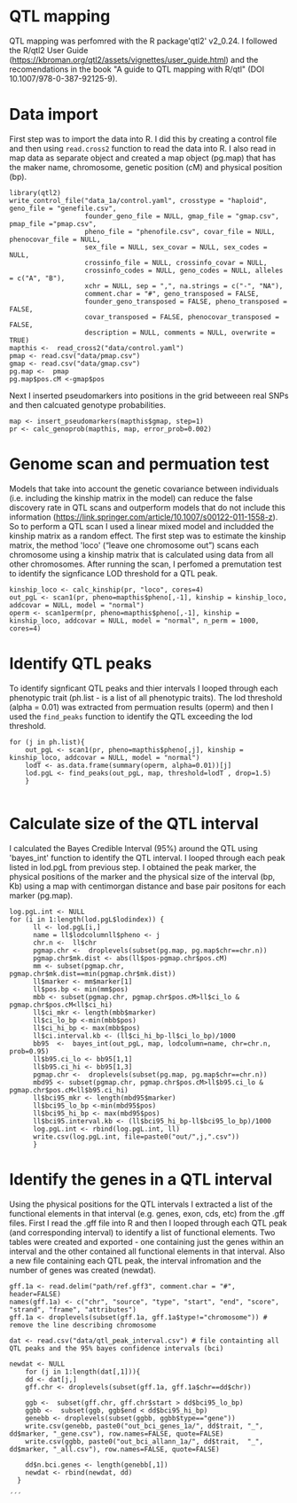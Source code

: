 # QTL mapping

QTL mapping was perfomred with the R package'qtl2' v2_0.24. I followed the R/qtl2 User Guide (https://kbroman.org/qtl2/assets/vignettes/user_guide.html) and the recomendations in the book "A guide to QTL mapping with R/qtl" (DOI 10.1007/978-0-387-92125-9).

# Data import
First step was to import the data into R. I did this by creating a control file and then using ```read.cross2``` function to read the data into R. I also read in map data as separate object and created a map object (pg.map) that has the maker name, chromosome, genetic position (cM) and physical position (bp).

```
library(qtl2)
write_control_file("data_1a/control.yaml", crosstype = "haploid", geno_file = "genefile.csv",
                   founder_geno_file = NULL, gmap_file = "gmap.csv", pmap_file ="pmap.csv",
                   pheno_file = "phenofile.csv", covar_file = NULL, phenocovar_file = NULL,
                   sex_file = NULL, sex_covar = NULL, sex_codes = NULL,
                   crossinfo_file = NULL, crossinfo_covar = NULL,
                   crossinfo_codes = NULL, geno_codes = NULL, alleles = c("A", "B"),
                   xchr = NULL, sep = ",", na.strings = c("-", "NA"),
                   comment.char = "#", geno_transposed = FALSE,
                   founder_geno_transposed = FALSE, pheno_transposed = FALSE,
                   covar_transposed = FALSE, phenocovar_transposed = FALSE,
                   description = NULL, comments = NULL, overwrite = TRUE)
mapthis <-  read_cross2("data/control.yaml")
pmap <- read.csv("data/pmap.csv")
gmap <- read.csv("data/gmap.csv")
pg.map <-  pmap
pg.map$pos.cM <-gmap$pos
```
Next I inserted pseudomarkers into positions in the grid betweeen real SNPs and then calcuated genotype probabilities.

```
map <- insert_pseudomarkers(mapthis$gmap, step=1)
pr <- calc_genoprob(mapthis, map, error_prob=0.002)
```
# Genome scan and permuation test

Models that take into account the genetic covariance between individuals (i.e. including the kinship matrix in the model) can reduce the false discovery rate in QTL scans and outperform models that do not include this information (https://link.springer.com/article/10.1007/s00122-011-1558-z). So to perform a QTL scan I used a linear mixed model and includded the kinship matrix as a random effect. The first step was to estimate the kinship matrix, the method 'loco' (“leave one chromosome out”) scans each chromosome using a kinship matrix that is calculated using data from all other chromosomes. After running the scan, I perfomed a premutation test to identify the signficance LOD threshold for a QTL peak.

```
kinship_loco <- calc_kinship(pr, "loco", cores=4)
out_pgL <- scan1(pr, pheno=mapthis$pheno[,-1], kinship = kinship_loco, addcovar = NULL, model = "normal")
operm <- scan1perm(pr, pheno=mapthis$pheno[,-1], kinship = kinship_loco, addcovar = NULL, model = "normal", n_perm = 1000, cores=4)

```
# Identify QTL peaks

To identify signficant QTL peaks and thier intervals I looped through each phenotypic trait (ph.list - is a list of all phenotypic traits). The lod threshold (alpha = 0.01) was extracted from permuation results (operm) and then I used the ```find_peaks``` function to identify the QTL exceeding the lod threshold.

```
for (j in ph.list){
    out_pgL <- scan1(pr, pheno=mapthis$pheno[,j], kinship = kinship_loco, addcovar = NULL, model = "normal")
    lodT <- as.data.frame(summary(operm, alpha=0.01))[j]
    lod.pgL <- find_peaks(out_pgL, map, threshold=lodT , drop=1.5)
    }
  
```

# Calculate size of the QTL interval

I calculated the Bayes Credible Interval (95%) around the QTL using 'bayes_int' function to identify the QTL interval. I looped through each peak listed in lod.pgL from previous step. I obtained the peak marker, the physical positions of the marker and the physical size of the interval (bp, Kb) using a map with centimorgan distance and base pair positons for each marker (pg.map).

```
log.pgL.int <- NULL
for (i in 1:length(lod.pgL$lodindex)) {
      ll <- lod.pgL[i,]
      name = ll$lodcolumnll$pheno <- j
      chr.n <-  ll$chr 
      pgmap.chr <-  droplevels(subset(pg.map, pg.map$chr==chr.n))
      pgmap.chr$mk.dist <- abs(ll$pos-pgmap.chr$pos.cM)
      mm <- subset(pgmap.chr, pgmap.chr$mk.dist==min(pgmap.chr$mk.dist))
      ll$marker <- mm$marker[1]
      ll$pos.bp <- min(mm$pos)
      mbb <- subset(pgmap.chr, pgmap.chr$pos.cM>ll$ci_lo & pgmap.chr$pos.cM<ll$ci_hi)
      ll$ci_mkr <- length(mbb$marker)
      ll$ci_lo_bp <-min(mbb$pos)
      ll$ci_hi_bp <- max(mbb$pos)
      ll$ci.interval.kb <- (ll$ci_hi_bp-ll$ci_lo_bp)/1000
      bb95  <-  bayes_int(out_pgL, map, lodcolumn=name, chr=chr.n, prob=0.95)
      ll$b95.ci_lo <- bb95[1,1]
      ll$b95.ci_hi <- bb95[1,3]
      pgmap.chr <-  droplevels(subset(pg.map, pg.map$chr==chr.n))
      mbd95 <- subset(pgmap.chr, pgmap.chr$pos.cM>ll$b95.ci_lo & pgmap.chr$pos.cM<ll$b95.ci_hi)
      ll$bci95_mkr <- length(mbd95$marker)
      ll$bci95_lo_bp <-min(mbd95$pos)
      ll$bci95_hi_bp <- max(mbd95$pos)
      ll$bci95.interval.kb <- (ll$bci95_hi_bp-ll$bci95_lo_bp)/1000
      log.pgL.int <- rbind(log.pgL.int, ll)
      write.csv(log.pgL.int, file=paste0("out/",j,".csv"))
      }
```

# Identify the genes in a QTL interval
Using the physical positions for the QTL intervals I extracted a list of the functional elements in that interval (e.g. genes, exon, cds, etc) from the .gff files. First I read the .gff file into R and then I looped through each QTL peak (and corresponding interval) to identify a list of functional elements. Two tables were created and exported -  one containing just the genes within an interval and the other contained all functional elements in that interval. Also a new file containing each QTL peak, the interval infromation and the number of genes was created (newdat).


```
gff.1a <- read.delim("path/ref.gff3", comment.char = "#", header=FALSE)
names(gff.1a) <- c("chr", "source", "type", "start", "end", "score", "strand", "frame", "attributes")
gff.1a <- droplevels(subset(gff.1a, gff.1a$type!="chromosome")) # remove the line describing chromosome

dat <- read.csv("data/qtl_peak_interval.csv") # file containting all QTL peaks and the 95% bayes confidence intervals (bci)

newdat <- NULL
    for (j in 1:length(dat[,1])){
    dd <- dat[j,]
    gff.chr <- droplevels(subset(gff.1a, gff.1a$chr==dd$chr))
    
    ggb <-  subset(gff.chr, gff.chr$start > dd$bci95_lo_bp)
    ggbb <-  subset(ggb, ggb$end < dd$bci95_hi_bp) 
    genebb <- droplevels(subset(ggbb, ggbb$type=="gene"))
    write.csv(genebb, paste0("out_bci_genes_1a/", dd$trait, "_", dd$marker, "_gene.csv"), row.names=FALSE, quote=FALSE)
    write.csv(ggbb, paste0("out_bci_allann_1a/", dd$trait,  "_", dd$marker, "_all.csv"), row.names=FALSE, quote=FALSE)
    
    dd$n.bci.genes <- length(genebb[,1])
    newdat <- rbind(newdat, dd)
  }

´´´
